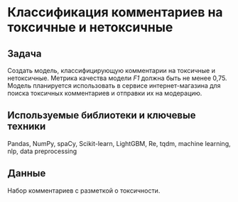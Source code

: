 # Классификация комментариев на токсичные и нетоксичные

## Задача

Создать модель, классифицирующую комментарии на токсичные и нетоксичные. Метрика качества модели <i>F1</i> должна быть не менее 0,75. Модель планируется использовать в сервисе интернет-магазина для поиска токсичных комментариев и отправки их на модерацию.

## Используемые библиотеки и ключевые техники

Pandas, NumPy, spaCy, Scikit-learn, LightGBM, Re, tqdm, machine learning, nlp, data preprocessing

## Данные

Набор комментариев с разметкой о токсичности.